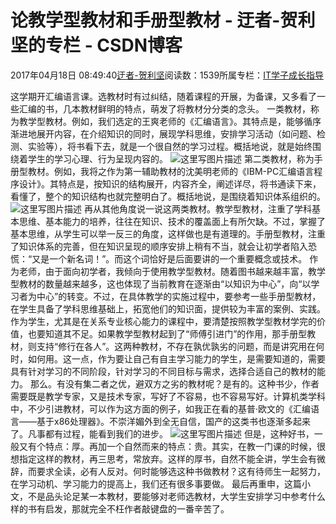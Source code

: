 
# 论教学型教材和手册型教材 - 迂者-贺利坚的专栏 - CSDN博客

2017年04月18日 08:49:40[迂者-贺利坚](https://me.csdn.net/sxhelijian)阅读数：1539所属专栏：[IT学子成长指导](https://blog.csdn.net/column/details/itstudy.html)



这学期开汇编语言课。选教材时有过纠结，随着课程的开展，为备课，又多看了一些汇编的书，几本教材鲜明的特点，萌发了将教材分分类的念头。
一类教材，称为教学型教材。例如，我们选定的王爽老师的《汇编语言》。其特点是，能够循序渐进地展开内容，在介绍知识的同时，展现学科思维，安排学习活动（如问题、检测、实验等），将书看下去，就是一个很自然的学习过程。概括地说，就是始终围绕着学生的学习心理、行为呈现内容的。
![这里写图片描述](https://img-blog.csdn.net/20170418084911965?watermark/2/text/aHR0cDovL2Jsb2cuY3Nkbi5uZXQvc3hoZWxpamlhbg==/font/5a6L5L2T/fontsize/400/fill/I0JBQkFCMA==/dissolve/70/gravity/SouthEast)
第二类教材，称为手册型教材。例如，我将之作为第一辅助教材的沈美明老师的《IBM-PC汇编语言程序设计》。其特点是，按知识的结构展开，内容齐全，阐述详尽，将书通读下来，看懂了，整个的知识结构也就完整明白了。概括地说，是围绕着知识体系组织的。
![这里写图片描述](https://img-blog.csdn.net/20170418084320883?watermark/2/text/aHR0cDovL2Jsb2cuY3Nkbi5uZXQvc3hoZWxpamlhbg==/font/5a6L5L2T/fontsize/400/fill/I0JBQkFCMA==/dissolve/70/gravity/SouthEast)
再从其他角度说一说这两类教材。教学型教材，注重了学科基本思维、基本能力的培养，往往在知识、技术的覆盖面上有所欠缺。不过，掌握了基本思维，从学生可以举一反三的角度，这样做也是有道理的。手册型教材，注重了知识体系的完善，但在知识呈现的顺序安排上稍有不当，就会让初学者陷入恐慌：“又是一个新名词！”。而这个词恰好是后面要讲的一个重要概念或技术。
作为老师，由于面向初学者，我倾向于使用教学型教材。随着图书越来越丰富，教学型教材的数量越来越多，这也体现了当前教育在逐渐由“以知识为中心”，向“以学习者为中心”的转变。不过，在具体教学的实施过程中，要参考一些手册型教材，在学生具备了学科思维基础上，拓宽他们的知识面，提供较为丰富的案例、实践。
作为学生，尤其是在关系专业核心能力的课程中，要清楚按照教学型教材学完的价值，也要知道其不足。如果教学型教材起到了“师傅引进门”的作用，那手册型教材，则支持“修行在各人”。这两种教材，不存在孰优孰劣的问题，而是讲究用在何时，如何用。这一点，作为要让自己有自主学习能力的学生，是需要知道的，需要具有针对学习的不同阶段，针对学习的不同目标与需求，选择合适自己的教材的能力。
那么。有没有集二者之优，避双方之劣的教材呢？是有的。这种书少，作者需要既是教学专家，又是技术专家，写好了不容易，也不容易写好。计算机类学科中，不少引进教材，可以作为这方面的例子，如我正在看的基普·欧文的《汇编语言——基于x86处理器》。不崇洋媚外到全无自信，国产的这类书也逐渐多起来了。凡事都有过程，能看到我们的进步。
![这里写图片描述](https://img-blog.csdn.net/20170418084715761?watermark/2/text/aHR0cDovL2Jsb2cuY3Nkbi5uZXQvc3hoZWxpamlhbg==/font/5a6L5L2T/fontsize/400/fill/I0JBQkFCMA==/dissolve/70/gravity/SouthEast)
但是，这种好书，一般又有个特点：厚。再加一个自然而来的特点：贵。其实，在教一门课的时候，很想指定这样的教材，再三思考，常放弃。这样的厚书，自然不能全讲，学生会有微辞，而要求全读，必有人反对。何时能够选这种书做教材？这有待师生一起努力，在学习动机、学习能力的提高上，我们还有很多事要做。
最后再重申，这篇小文，不是品头论足某一本教材，要能够对老师选教材，大学生安排学习中参考什么样的书有启发，那就完全不枉作者敲键盘的一番辛苦了。

